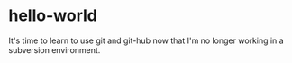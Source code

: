 # hello-world
It's time to learn to use git and git-hub now that I'm no longer working in a subversion environment.
